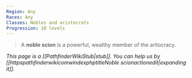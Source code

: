 ```yaml
---
Region: Any
Races: Any
Classes: Nobles and aristocrats
Progression: 10 levels
---
```


> A **noble scion** is a powerful, wealthy member of the aritocracy.



*This page is a [[PathfinderWikiStub|stub]]. You can help us by [[httpspathfinderwikicomwindexphptitleNoble scionactionedit|expanding it]].*








